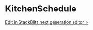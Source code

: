 # KitchenSchedule

[Edit in StackBlitz next generation editor ⚡️](https://stackblitz.com/~/github.com/danrald/KitchenSchedule)
